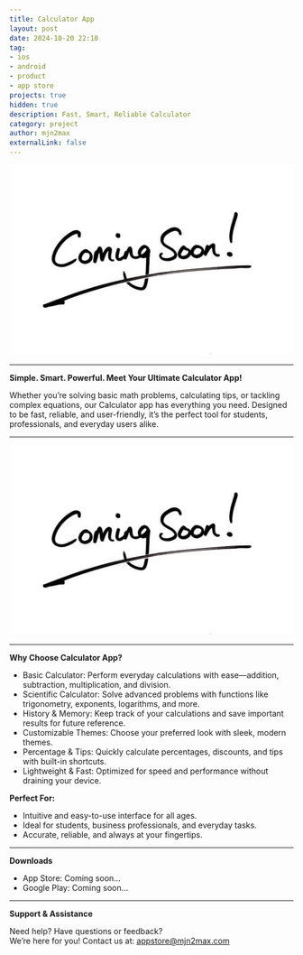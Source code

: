 ```yaml
---
title: Calculator App
layout: post
date: 2024-10-20 22:10
tag:
- ios
- android
- product
- app store
projects: true
hidden: true
description: Fast, Smart, Reliable Calculator
category: project
author: mjn2max
externalLink: false
---
```


![Screenshot](../assets/images/coming-soon.jpg)

---

**Simple. Smart. Powerful. Meet Your Ultimate Calculator App!**

Whether you’re solving basic math problems, calculating tips, or tackling complex equations, our Calculator app has everything you need. Designed to be fast, reliable, and user-friendly, it’s the perfect tool for students, professionals, and everyday users alike.

---

![Screenshot](../assets/images/coming-soon.jpg)

---

**Why Choose Calculator App?**

- Basic Calculator: Perform everyday calculations with ease—addition, subtraction, multiplication, and division.
- Scientific Calculator: Solve advanced problems with functions like trigonometry, exponents, logarithms, and more.
- History & Memory: Keep track of your calculations and save important results for future reference.
- Customizable Themes: Choose your preferred look with sleek, modern themes.
- Percentage & Tips: Quickly calculate percentages, discounts, and tips with built-in shortcuts.
- Lightweight & Fast: Optimized for speed and performance without draining your device.

**Perfect For:**

- Intuitive and easy-to-use interface for all ages.
- Ideal for students, business professionals, and everyday tasks.
- Accurate, reliable, and always at your fingertips.

---

**Downloads**

- App Store: Coming soon...
- Google Play: Coming soon...

---

**Support & Assistance**

Need help? Have questions or feedback?\
We’re here for you! Contact us at: [appstore@mjn2max.com](mailto:appstore@mjn2max.com)

